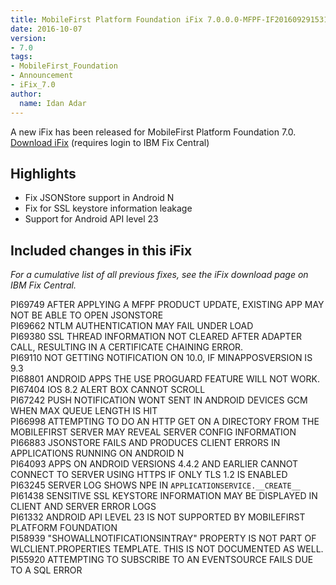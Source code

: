 ```yaml
---
title: MobileFirst Platform Foundation iFix 7.0.0.0-MFPF-IF201609291531 released
date: 2016-10-07
version:
- 7.0
tags:
- MobileFirst_Foundation
- Announcement
- iFix_7.0
author:
  name: Idan Adar 
---
```

A new iFix has been released for MobileFirst Platform Foundation 7.0.  
[Download iFix](http://www.ibm.com/support/fixcentral/swg/quickorder?parent=ibm%7EOther%2Bsoftware&product=ibm/Other+software/IBM+MobileFirst+Platform+Foundation&release=7.0.0.0&platform=All&function=all&source=fc) (requires login to IBM Fix Central)

## Highlights
* Fix JSONStore support in Android N
* Fix for SSL keystore information leakage
* Support for Android API level 23

## Included changes in this iFix
*For a cumulative list of all previous fixes, see the iFix download page on IBM Fix Central.*

PI69749 AFTER APPLYING A MFPF PRODUCT UPDATE, EXISTING APP MAY NOT BE ABLE TO OPEN JSONSTORE  
PI69662 NTLM AUTHENTICATION MAY FAIL UNDER LOAD  
PI69380 SSL THREAD INFORMATION NOT CLEARED AFTER ADAPTER CALL, RESULTING IN A CERTIFICATE CHAINING ERROR.  
PI69110 NOT GETTING NOTIFICATION ON 10.0, IF MINAPPOSVERSION IS 9.3  
PI68801 ANDROID APPS THE USE PROGUARD FEATURE WILL NOT WORK.  
PI67404 IOS 8.2 ALERT BOX CANNOT SCROLL  
PI67242 PUSH NOTIFICATION WONT SENT IN ANDROID DEVICES GCM WHEN MAX QUEUE LENGTH IS HIT  
PI66998 ATTEMPTING TO DO AN HTTP GET ON A DIRECTORY FROM THE MOBILEFIRST SERVER MAY REVEAL SERVER CONFIG INFORMATION  
PI66883 JSONSTORE FAILS AND PRODUCES CLIENT ERRORS IN APPLICATIONS RUNNING ON ANDROID N  
PI64093 APPS ON ANDROID VERSIONS 4.4.2 AND EARLIER CANNOT CONNECT TO SERVER USING HTTPS IF ONLY TLS 1.2 IS ENABLED  
PI63245 SERVER LOG SHOWS NPE IN `APPLICATIONSERVICE.__CREATE__`  
PI61438 SENSITIVE SSL KEYSTORE INFORMATION MAY BE DISPLAYED IN CLIENT AND SERVER ERROR LOGS  
PI61332 ANDROID API LEVEL 23 IS NOT SUPPORTED BY MOBILEFIRST PLATFORM FOUNDATION  
PI58939 "SHOWALLNOTIFICATIONSINTRAY" PROPERTY IS NOT PART OF WLCLIENT.PROPERTIES TEMPLATE. THIS IS NOT DOCUMENTED AS WELL.  
PI55920 ATTEMPTING TO SUBSCRIBE TO AN EVENTSOURCE FAILS DUE TO A SQL ERROR  
